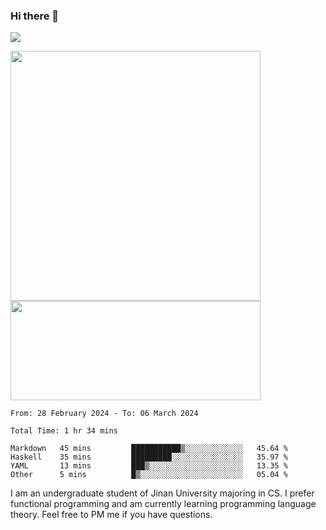 ### Hi there 👋

<!--
**pe200012/pe200012** is a ✨ _special_ ✨ repository because its `README.md` (this file) appears on your GitHub profile.

Here are some ideas to get you started:

- 🔭 I’m currently working on ...
- 🌱 I’m currently learning ...
- 👯 I’m looking to collaborate on ...
- 🤔 I’m looking for help with ...
- 💬 Ask me about ...
- 📫 How to reach me: ...
- 😄 Pronouns: ...
- ⚡ Fun fact: ...
-->
![](https://www.codewars.com/users/pe200012/badges/large)
<p>
    <img width="400em" src="https://github-readme-stats-git-masterrstaa-rickstaa.vercel.app/api?username=pe200012&show_icons=true&icon_color=f44336&title_color=757de8&rank_icon=github">
    <img width="400em" height="159em" src="https://github-readme-stats-git-masterrstaa-rickstaa.vercel.app/api/top-langs/?username=pe200012&hide=html,cmake,css&title_color=757de8&layout=compact">
</p>

<!--START_SECTION:waka-->

```all_time
From: 28 February 2024 - To: 06 March 2024

Total Time: 1 hr 34 mins

Markdown   45 mins         ███████████▒░░░░░░░░░░░░░   45.64 %
Haskell    35 mins         █████████░░░░░░░░░░░░░░░░   35.97 %
YAML       13 mins         ███▒░░░░░░░░░░░░░░░░░░░░░   13.35 %
Other      5 mins          █▒░░░░░░░░░░░░░░░░░░░░░░░   05.04 %
```

<!--END_SECTION:waka-->

I am an undergraduate student of Jinan University majoring in CS. I prefer functional programming and am currently learning programming language theory. Feel free to PM me if you have questions.
